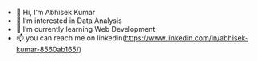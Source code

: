 - 👋 Hi, I’m Abhisek Kumar
- 👀 I’m interested in Data Analysis 
- 🌱 I’m currently learning Web Development
- 📫 you can reach me on linkedin(https://www.linkedin.com/in/abhisek-kumar-8560ab165/)

<!---
Abhiseksingh2240/Abhiseksingh2240 is a ✨ special ✨ repository because its `README.md` (this file) appears on your GitHub profile.
You can click the Preview link to take a look at your changes.
--->
